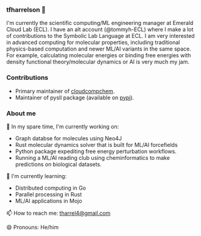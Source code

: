 ### tfharrelson 👋

I'm currently the scientific computing/ML engineering manager at Emerald Cloud Lab (ECL). I have an alt account (@tommyh-ECL) where I make a lot of contributions to the Symbolic Lab Language at ECL.
I am very interested in advanced computing for molecular properties, including traditional physics-based computation and newer ML/AI variants in the same space. For example, calculating
molecular energies or binding free energies with density functional theory/molecular dynamics or AI is very much my jam.

### Contributions
- Primary maintainer of [cloudcompchem](https://github.com/cloudlab-cmu/cloudcompchem).
- Maintainer of pysll package (available on [pypi](https://pypi.org/project/pysll/)).

### About me

🔭 In my spare time, I'm currently working on:
- Graph databse for molecules using Neo4J
- Rust molecular dynamics solver that is built for ML/AI forcefields
- Python package expediting free energy perturbation workflows.
- Running a ML/AI reading club using cheminformatics to make predictions on biological datasets.

🌱 I'm currently learning:
- Distributed computing in Go
- Parallel processing in Rust
- ML/AI applications in Mojo

📫 How to reach me: tharrel4@gmail.com

😄 Pronouns: He/him
<!--
**tfharrelson/tfharrelson** is a ✨ _special_ ✨ repository because its `README.md` (this file) appears on your GitHub profile.

Here are some ideas to get you started:

- 🔭 I’m currently working on ...
- 🌱 I’m currently learning ...
- 👯 I’m looking to collaborate on ...
- 🤔 I’m looking for help with ...
- 💬 Ask me about ...
- 📫 How to reach me: ...
- 😄 Pronouns: ...
- ⚡ Fun fact: ...
-->
